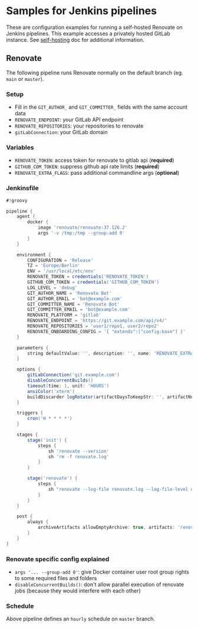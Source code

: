 # Samples for Jenkins pipelines

These are configuration examples for running a self-hosted Renovate on Jenkins pipelines.
This example accesses a privately hosted GitLab instance.
See [self-hosting](https://docs.renovatebot.com/getting-started/running/#self-hosting-renovate) doc for additional information.

## Renovate

The following pipeline runs Renovate normally on the default branch (eg. `main` or `master`).

### Setup

- Fill in the `GIT_AUTHOR_` and `GIT_COMMITTER_` fields with the same account data
- `RENOVATE_ENDPOINT`: your GitLab API endpoint
- `RENOVATE_REPOSITORIES`: your repositories to renovate
- `gitLabConnection`: your GitLab domain

### Variables

- `RENOVATE_TOKEN`: access token for renovate to gitlab api (**required**)
- `GITHUB_COM_TOKEN`: suppress github api rate limits (**required**)
- `RENOVATE_EXTRA_FLAGS`: pass additional commandline args (**optional**)

### Jenkinsfile

```groovy
#!groovy

pipeline {
    agent {
        docker {
            image 'renovate/renovate:37.126.2'
            args '-v /tmp:/tmp --group-add 0'
        }
    }

    environment {
        CONFIGURATION = 'Release'
        TZ = 'Europe/Berlin'
        ENV = '/usr/local/etc/env'
        RENOVATE_TOKEN = credentials('RENOVATE_TOKEN')
        GITHUB_COM_TOKEN = credentials('GITHUB_COM_TOKEN')
        LOG_LEVEL = 'debug'
        GIT_AUTHOR_NAME = 'Renovate Bot'
        GIT_AUTHOR_EMAIL = 'bot@example.com'
        GIT_COMMITTER_NAME = 'Renovate Bot'
        GIT_COMMITTER_EMAIL = 'bot@example.com'
        RENOVATE_PLATFORM = 'gitlab'
        RENOVATE_ENDPOINT = 'https://git.example.com/api/v4/'
        RENOVATE_REPOSITORIES = 'user1/repo1, user2/repo2'
        RENOVATE_ONBOARDING_CONFIG = '{ "extends":["config:base"] }'
    }

    parameters {
        string defaultValue: '', description: '', name: 'RENOVATE_EXTRA_FLAGS', trim: true
    }

    options {
        gitLabConnection('git.example.com')
        disableConcurrentBuilds()
        timeout(time: 1, unit: 'HOURS')
        ansiColor('xterm')
        buildDiscarder logRotator(artifactDaysToKeepStr: '', artifactNumToKeepStr: '', daysToKeepStr: '', numToKeepStr: '240')
    }

    triggers {
        cron('H * * * *')
    }

    stages {
        stage('init') {
            steps {
                sh 'renovate --version'
                sh 'rm -f renovate.log'
            }
        }

        stage('renovate') {
            steps {
                sh "renovate --log-file renovate.log --log-file-level debug ${params.RENOVATE_EXTRA_FLAGS}"
            }
        }
    }

    post {
        always {
            archiveArtifacts allowEmptyArchive: true, artifacts: 'renovate.log'
        }
    }
}

```

### Renovate specific config explained

- `args '... --group-add 0'`: give Docker container user root group rights to some required files and folders
- `disableConcurrentBuilds()`: don't allow parallel execution of renovate jobs (because they would interfere with each other)

### Schedule

Above pipeline defines an `hourly` schedule on `master` branch.
